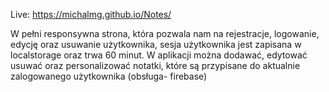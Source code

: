Live: https://michalmg.github.io/Notes/

W pełni responsywna strona, która pozwala nam na rejestracje, logowanie, edycję oraz usuwanie użytkownika, sesja użytkownika jest zapisana w localstorage oraz trwa 60 minut. W aplikacji można dodawać, edytować usuwać oraz personalizować notatki, które są przypisane do aktualnie zalogowanego użytkownika (obsługa- firebase)
